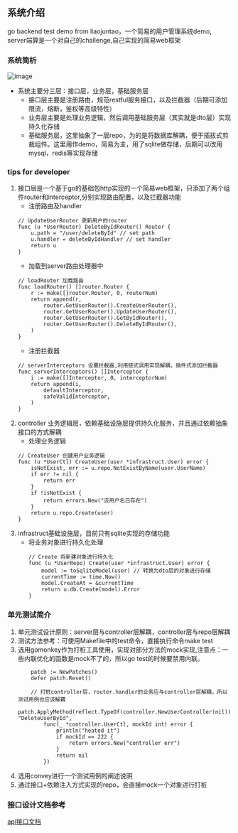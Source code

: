 ## 系统介绍
go backend test demo from liaojuntao，一个简易的用户管理系统demo,
server端算是一个对自己的challenge,自己实现的简易web框架
### 系统简析
![image](https://note.youdao.com/s/DS5d5tY7)
- 系统主要分三层：接口层，业务层，基础服务层
    - 接口层主要是注册路由，规范restful服务接口，以及拦截器（后期可添加限流，熔断，鉴权等高级特性）
    - 业务层主要是处理业务逻辑，然后调用基础服务层（其实就是dto层）实现持久化存储
    - 基础服务层，这里抽象了一层repo，为的是将数据库解耦，便于插拔式剪裁组件。这里用作demo，简易为主，用了sqlite做存储，后期可以改用mysql，redis等实现存储
### tips for developer
1. 接口层是一个基于go的基础包http实现的一个简易web框架，只添加了两个组件router和interceptor,分别实现路由配置，以及拦截器功能
    - 注册路由及handler
    ```
    // UpdateUserRouter 更新用户的router
    func (u *UserRouter) DeleteByIdRouter() Router {
        u.path = "/user/deleteById" // set path
        u.handler = deleteByIdHandler // set handler
        return u
    }
    ```
    - 加载到server路由处理器中
    ```
    // loadRouter 加载路由
    func loadRouter() []router.Router {
        r := make([]router.Router, 0, routerNum)
        return append(r,
            router.GetUserRouter().CreateUserRouter(),
            router.GetUserRouter().UpdateUserRouter(),
            router.GetUserRouter().GetByIdRouter(),
            router.GetUserRouter().DeleteByIdRouter(),
        )
    }
    ```
    - 注册拦截器
    ```
    // serverInterceptors 设置拦截器,利用链式调用实现解耦，插件式添加拦截器
    func serverInterceptors() []Interceptor {
        i := make([]Interceptor, 0, interceptorNum)
        return append(i,
            defaultInterceptor,
            safeValidInterceptor,
        )
    }
    ```
2. controller 业务逻辑层，依赖基础设施层提供持久化服务，并且通过依赖抽象接口的方式解耦
    - 处理业务逻辑
    ```
    // CreateUser 创建用户业务逻辑
    func (u *UserCtl) CreateUser(user *infrastruct.User) error {
    	isNotExist, err := u.repo.NotExistByName(user.UserName)
    	if err != nil {
    		return err
    	}
    	if !isNotExist {
    		return errors.New("该用户名已存在")
    	}
    	return u.repo.Create(user)
    }
    ```
3. infrastruct基础设施层，目前只有sqlite实现的存储功能
    - 将业务对象进行持久化处理
        ```
        // Create 将新建对象进行持久化
        func (u *UserRepo) Create(user *infrastruct.User) error {
        	model := toSqliteModel(user) // 转换为dto层的对象进行存储
        	currentTime := time.Now()
        	model.CreateAt = &currentTime
        	return u.db.Create(model).Error
        }
        ```
### 单元测试简介
1. 单元测试设计原则：server层与controller层解耦，controller层与repo层解耦
2. 测试方法参考：可使用Makefile中的test命令，直接执行命令make test
2. 选用gomonkey作为打桩工具使用，实现对部分方法的mock实现,注意点：一些内联优化的函数是mock不了的，所以go test的时候要禁用内联。
    ```
        patch := NewPatches()
        defer patch.Reset()
    
        // 打桩controller层，router.handler的业务应与controller层解耦，所以测试用例也应该解藕
        patch.ApplyMethod(reflect.TypeOf(controller.NewUserController(nil)), "DeleteUserById",
            func(_ *controller.UserCtl, mockId int) error {
                println("heated it")
                if mockId == 222 {
                    return errors.New("controller err")
                }
                return nil
            })
    ```
3. 选用convey进行一个测试用例的阐述说明
4. 通过接口+依赖注入方式实现的repo，会直接mock一个对象进行打桩
### 接口设计文档参考
[api接口文档](./api_design_document.md)